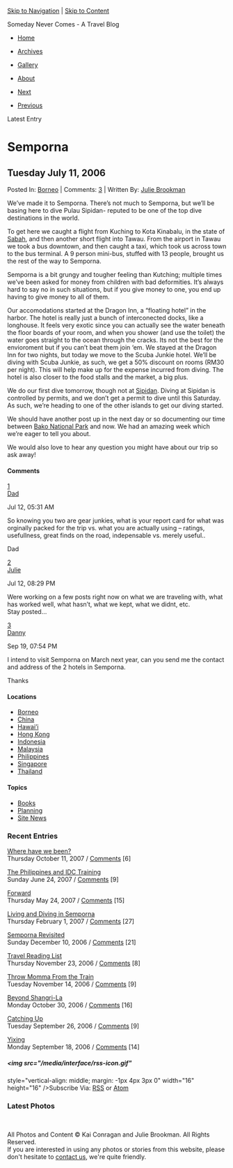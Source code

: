 [Skip to Navigation](#globalnav) | [Skip to Content](#content)

Someday Never Comes - A Travel Blog

- <span id="home-btn">[Home](/ "Homepage")</span>
- <span id="words-btn"><a href="/archives/" class="active"
  title="View Site Archives"><span>Archives</span></a></span>
- <span id="photos-btn">[Gallery](/gallery/ "Photos Taken On Our Trip")</span>
- <span id="about-btn">[About](/about/ "View Site Archives")</span>

- <span id="next"><a href="http://somedaynevercomes.com/article/the-borneo-highlands"
  rel="next" title="The Borneo Highlands"><span>Next </span></a></span>
- <span id="prev"><a
  href="http://somedaynevercomes.com/article/bako-national-park-and-why-there-are-no-snakes-in-borneo"
  rel="prev"
  title="Bako National Park and Why There Are No Snakes in Borneo"><span>Previous</span></a></span>

Latest Entry

# Semporna

## Tuesday July 11, 2006

Posted In: <a href="http://somedaynevercomes.com/category/Borneo/"
rel="tag">Borneo</a> | Comments: [3](#comments "Jump To Entry Comments")
| Written By: [Julie Brookman](/about/ "Learn More About The Author")

We’ve made it to Semporna. There’s not much to Semporna, but we’ll be
basing here to dive Pulau Sipidan- reputed to be one of the top dive
destinations in the world.

To get here we caught a flight from Kuching to Kota Kinabalu, in the
state of [Sabah](http://en.wikipedia.org/wiki/Sabah), and then another
short flight into Tawau. From the airport in Tawau we took a bus
downtown, and then caught a taxi, which took us across town to the bus
terminal. A 9 person mini-bus, stuffed with 13 people, brought us the
rest of the way to Semporna.

Semporna is a bit grungy and tougher feeling than Kutching; multiple
times we’ve been asked for money from children with bad deformities.
It’s always hard to say no in such situations, but if you give money to
one, you end up having to give money to all of them.

Our accomodations started at the Dragon Inn, a “floating hotel” in the
harbor. The hotel is really just a bunch of interconected docks, like a
longhouse. It feels very exotic since you can actually see the water
beneath the floor boards of your room, and when you shower (and use the
toilet) the water goes straight to the ocean through the cracks. Its not
the best for the envioroment but if you can’t beat them join ‘em. We
stayed at the Dragon Inn for two nights, but today we move to the Scuba
Junkie hotel. We’ll be diving with Scuba Junkie, as such, we get a 50%
discount on rooms (RM30 per night). This will help make up for the
expense incurred from diving. The hotel is also closer to the food
stalls and the market, a big plus.

We do our first dive tomorrow, though not at
[Sipidan](http://en.wikipedia.org/wiki/Sipadan). Diving at Sipidan is
controlled by permits, and we don’t get a permit to dive until this
Saturday. As such, we’re heading to one of the other islands to get our
diving started.

We should have another post up in the next day or so documenting our
time between [Bako National
Park](/article/bako-national-park-and-why-there-are-no-snakes-in-borneo)
and now. We had an amazing week which we’re eager to tell you about.

We would also love to hear any question you might have about our trip so
ask away!

#### <span id="comment">Comments</span>

<a href="http://somedaynevercomes.com/article/semporna#c000164"
id="c000164">1</a>  
<a href="mailto:lconragan@hotmail.com" rel="nofollow">Dad</a>

Jul 12, 05:31 AM

So knowing you two are gear junkies, what is your report card for what
was orginally packed for the trip vs. what you are actually using –
ratings, usefullness, great finds on the road, indepensable vs. merely
useful..

Dad

<a href="http://somedaynevercomes.com/article/semporna#c000165"
id="c000165">2</a>  
<a href="http://www.somedaynevercomes.com" rel="nofollow">Julie</a>

Jul 12, 08:29 PM

Were working on a few posts right now on what we are traveling with,
what has worked well, what hasn’t, what we kept, what we didnt, etc.  
Stay posted…

<a href="http://somedaynevercomes.com/article/semporna#c000282"
id="c000282">3</a>  
<a href="mailto:dlpl@brunet.bn" rel="nofollow">Danny</a>

Sep 19, 07:54 PM

I intend to visit Semporna on March next year, can you send me the
contact and address of the 2 hotels in Semporna.

Thanks

#### Locations

- [Borneo](http://somedaynevercomes.com/category/Borneo/)
- [China](http://somedaynevercomes.com/category/China/)
- [Hawai’i](http://somedaynevercomes.com/category/Hawaii/)
- [Hong Kong](http://somedaynevercomes.com/category/Hong-Kong/)
- [Indonesia](http://somedaynevercomes.com/category/Indonesia/)
- [Malaysia](http://somedaynevercomes.com/category/Malaysia/)
- [Philippines](http://somedaynevercomes.com/category/Philippines/)
- [Singapore](http://somedaynevercomes.com/category/Singapore/)
- [Thailand](http://somedaynevercomes.com/category/Thailand/)

#### Topics

- [Books](http://somedaynevercomes.com/category/Books/)
- [Planning](http://somedaynevercomes.com/category/planning/)
- [Site News](http://somedaynevercomes.com/category/Site-News/)

### Recent Entries

<a href="http://somedaynevercomes.com/article/where-have-we-been"
rel="bookmark">Where have we been?</a>  
<span class="date">Thursday October 11, 2007</span> / <a
href="http://somedaynevercomes.com/article/where-have-we-been#comment"
class="comments_invite">Comments</a> \[6\]

<a
href="http://somedaynevercomes.com/article/the-philippines-and-idc-training"
rel="bookmark">The Philippines and IDC Training</a>  
<span class="date">Sunday June 24, 2007</span> / <a
href="http://somedaynevercomes.com/article/the-philippines-and-idc-training#comment"
class="comments_invite">Comments</a> \[9\]

<a href="http://somedaynevercomes.com/article/forward"
rel="bookmark">Forward</a>  
<span class="date">Thursday May 24, 2007</span> /
<a href="http://somedaynevercomes.com/article/forward#comment"
class="comments_invite">Comments</a> \[15\]

<a
href="http://somedaynevercomes.com/article/living-and-diving-in-semporna"
rel="bookmark">Living and Diving in Semporna</a>  
<span class="date">Thursday February 1, 2007</span> / <a
href="http://somedaynevercomes.com/article/living-and-diving-in-semporna#comment"
class="comments_invite">Comments</a> \[27\]

<a href="http://somedaynevercomes.com/article/semporna-revisited"
rel="bookmark">Semporna Revisited</a>  
<span class="date">Sunday December 10, 2006</span> / <a
href="http://somedaynevercomes.com/article/semporna-revisited#comment"
class="comments_invite">Comments</a> \[21\]

<a href="http://somedaynevercomes.com/books/travel-reading-list"
rel="bookmark">Travel Reading List</a>  
<span class="date">Thursday November 23, 2006</span> /
<a href="http://somedaynevercomes.com/books/travel-reading-list#comment"
class="comments_invite">Comments</a> \[8\]

<a
href="http://somedaynevercomes.com/article/throw-momma-from-the-train"
rel="bookmark">Throw Momma From the Train</a>  
<span class="date">Tuesday November 14, 2006</span> / <a
href="http://somedaynevercomes.com/article/throw-momma-from-the-train#comment"
class="comments_invite">Comments</a> \[9\]

<a href="http://somedaynevercomes.com/article/beyond-shangri-la"
rel="bookmark">Beyond Shangri-La</a>  
<span class="date">Monday October 30, 2006</span> /
<a href="http://somedaynevercomes.com/article/beyond-shangri-la#comment"
class="comments_invite">Comments</a> \[16\]

<a href="http://somedaynevercomes.com/article/catching-up"
rel="bookmark">Catching Up</a>  
<span class="date">Tuesday September 26, 2006</span> /
<a href="http://somedaynevercomes.com/article/catching-up#comment"
class="comments_invite">Comments</a> \[9\]

<a href="http://somedaynevercomes.com/article/yixing"
rel="bookmark">Yixing</a>  
<span class="date">Monday September 18, 2006</span> /
<a href="http://somedaynevercomes.com/article/yixing#comment"
class="comments_invite">Comments</a> \[14\]

##### <img src="/media/interface/rss-icon.gif"
style="vertical-align: middle; margin: -1px 4px 3px 0" width="16"
height="16" />Subscribe Via:  [RSS](http://www.somedaynevercomes.com/rss/ "xml_feed_title") or [Atom](http://www.somedaynevercomes.com/atom/ "xml_feed_title")

### Latest Photos

 

All Photos and Content © Kai Conragan and Julie Brookman. All Rights
Reserved.  
If you are interested in using any photos or stories from this website,
please don't hesitate to [contact
us](mailto:info@somedaynevercomes.com "Send Us An Email"), we're quite
friendly.
